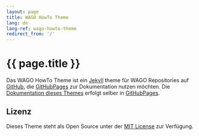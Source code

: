 ```yaml
---
layout: page
title: WAGO HowTo Theme
lang: de
lang-ref: wago-howto-theme
redirect_from: '/'
---
```


# {{ page.title }}

Das WAGO HowTo Theme ist ein [Jekyll] theme für WAGO Repositories auf [GitHub], die [GitHubPages] zur Dokumentation nutzen möchten. Die [Dokumentation dieses Themes](https://andrebell.github.io/wago-howto-theme) erfolgt selber in [GitHubPages].

## Lizenz

Dieses Theme steht als Open Source unter der [MIT License] zur Verfügung.

[Jekyll]: https://jekyllrb.com/ "Jekyll"
[GitHub]: https://www.github.com/ "GitHub"
[GitHubPages]: https://help.github.com/en/articles/what-is-github-pages "GitHub Pages"
[MIT License]: https://opensource.org/licenses/MIT "MIT Lizenz"
